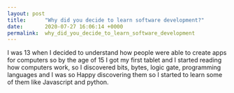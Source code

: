 ```yaml
---
layout: post
title:      "Why did you decide to learn software development?"
date:       2020-07-27 16:06:14 +0000
permalink:  why_did_you_decide_to_learn_software_development
---
```



I was 13 when I decided to understand how people were able to create apps for computers so by the age of 15 I got my first tablet and I started reading how computers work, so I discovered bits, bytes, logic gate, programming languages and I was so Happy discovering them so I started to learn some of them like Javascript and python.
